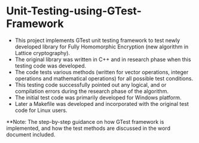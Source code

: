 # Unit-Testing-using-GTest-Framework

- This project implements GTest unit testing framework to test newly developed library for Fully Homomorphic Encryption (new algorithm in Lattice cryptography).
- The original library was written in C++ and in research phase when this testing code was developed.
- The code tests various methods (written for vector operations, integer operations and mathematical operations) for all possible test conditions.
- This testing code successfully pointed out any logical, and or compilation errors during the research phase of the algorithm.
- The initial test code was primarily developed for Windows platform.
- Later a Makefile was developed and incorporated with the original test code for Linux users.

**Note: The step-by-step guidance on how GTest framework is implemented, and how the test methods are discussed in the word document included.
